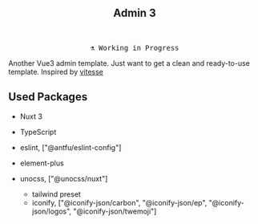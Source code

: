 <h2 align="center">
Admin 3
</h2><br>

<pre align="center">
⚗️ Working in Progress
</pre>

Another Vue3 admin template. Just want to get a clean and ready-to-use template. Inspired by [vitesse](https://github.com/antfu/vitesse-nuxt3)

## Used Packages
- Nuxt 3  
- TypeScript  
- eslint, ["@antfu/eslint-config"]

- element-plus
- unocss, ["@unocss/nuxt"]
  - tailwind preset
  - iconify, ["@iconify-json/carbon", "@iconify-json/ep", "@iconify-json/logos", "@iconify-json/twemoji"]

